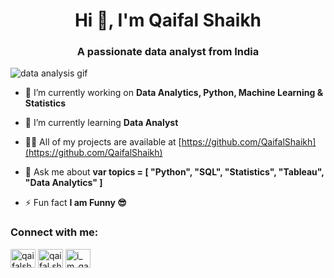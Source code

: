 <h1 align="center">Hi 👋, I'm Qaifal Shaikh</h1>
<h3 align="center">A passionate data analyst from India</h3>

![data analysis gif](https://github.com/user-attachments/assets/fd37feeb-20f5-4450-a7f7-7b37d48f8e74)


- 🔭 I’m currently working on **Data Analytics, Python, Machine Learning & Statistics**

- 🌱 I’m currently learning **Data Analyst**

- 👨‍💻 All of my projects are available at [https://github.com/QaifalShaikh](https://github.com/QaifalShaikh)

- 💬 Ask me about **var topics = [ "Python", "SQL", "Statistics", "Tableau", "Data Analytics" ]**

- ⚡ Fun fact **I am Funny 😎**

<h3 align="left">Connect with me:</h3>
<p align="left">
<a href="https://linkedin.com/in/qaifalshaikh" target="blank"><img align="center" src="https://raw.githubusercontent.com/rahuldkjain/github-profile-readme-generator/master/src/images/icons/Social/linked-in-alt.svg" alt="qaifalshaikh" height="30" width="40" /></a>
<a href="https://fb.com/qaifal.shaikh.7" target="blank"><img align="center" src="https://raw.githubusercontent.com/rahuldkjain/github-profile-readme-generator/master/src/images/icons/Social/facebook.svg" alt="qaifal.shaikh.7" height="30" width="40" /></a>
<a href="https://instagram.com/i_m_qaifalshaikh" target="blank"><img align="center" src="https://raw.githubusercontent.com/rahuldkjain/github-profile-readme-generator/master/src/images/icons/Social/instagram.svg" alt="i_m_qaifalshaikh" height="30" width="40" /></a>
</p>

